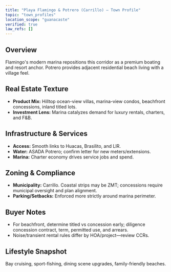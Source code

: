 ```yaml
---
title: "Playa Flamingo & Potrero (Carrillo) — Town Profile"
topic: "town_profiles"
location_scope: "guanacaste"
verified: true
law_refs: []
---
```


## Overview
Flamingo's modern marina repositions this corridor as a premium boating and resort anchor. Potrero provides adjacent residential beach living with a village feel.

## Real Estate Texture
- **Product Mix:** Hilltop ocean-view villas, marina-view condos, beachfront concessions, inland titled lots.
- **Investment Lens:** Marina catalyzes demand for luxury rentals, charters, and F&B.

## Infrastructure & Services
- **Access:** Smooth links to Huacas, Brasilito, and LIR.
- **Water:** ASADA Potrero; confirm letter for new meters/extensions.
- **Marina:** Charter economy drives service jobs and spend.

## Zoning & Compliance
- **Municipality:** Carrillo. Coastal strips may be ZMT; concessions require municipal oversight and plan alignment.
- **Parking/Setbacks:** Enforced more strictly around marina perimeter.

## Buyer Notes
- For beachfront, determine titled vs concession early; diligence concession contract, term, permitted use, and arrears.
- Noise/transient rental rules differ by HOA/project—review CCRs.

## Lifestyle Snapshot
Bay cruising, sport-fishing, dining scene upgrades, family-friendly beaches.